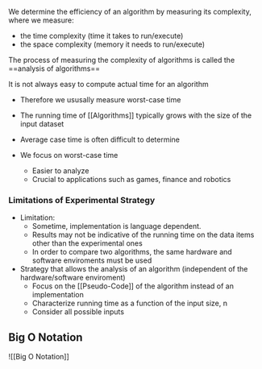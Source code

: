 We determine the efficiency of an algorithm by measuring its complexity, where we measure:
- the time complexity (time it takes to run/execute)
- the space complexity (memory it needs to run/execute)

The process of measuring the complexity of algorithms is called the ==analysis of algorithms==

It is not always easy to compute actual time for an algorithm
- Therefore we ususally measure worst-case time

- The running time of [[Algorithms]] typically grows with the size of the input dataset
- Average case time is often difficult to determine
- We focus on worst-case time
	- Easier to analyze
	- Crucial to applications such as games, finance and robotics

### Limitations of Experimental Strategy
- Limitation:
	- Sometime, implementation is language dependent.
	- Results may not be indicative of the running time on the data items other than the experimental ones
	- In order to compare two algorithms, the same hardware and software enviroments must be used
- Strategy that allows the analysis of an algorithm (independent of the hardware/software enviroment)
	- Focus on the [[Pseudo-Code]] of the algorithm instead of an implementation
	- Characterize running time as a function of the input size, n
	- Consider all possible inputs

## Big O Notation
![[Big O Notation]]

